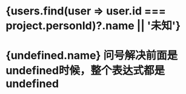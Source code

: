 # {users.find(user => user.id === project.personId)?.name || '未知'}
# {undefined.name} 问号解决前面是undefined时候，整个表达式都是undefined
